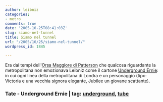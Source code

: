 ```yaml
---
author: leibniz
categories:
- metro
comments: true
date: '2005-10-25T08:41:03Z'
slug: siamo-nel-tunnel
title: Siamo nel tunnel
url: "/2005/10/25/siamo-nel-tunnel/"
wordpress_id: 1845

---
```

Era dai tempi dell'[Orsa Maggiore di Patterson](http://www.tate.org.uk/britain/turnerprize/history/patterson.htm) che qualcosa riguardante la metropolitana non emozionava Leibniz come il cartone [Underground Ernie](http://www.undergroundernie.com/): in cui ogni linea della metropolitana di Londra e un personaggio (tipo: Victoria e una vecchia signora elegante, Jubilee un giovane scattante).  


### Tate - Underground Ernie | tag: [underground](http://www.technorati.com/tags/underground), [tube](http://www.technorati.com/tags/tube)
